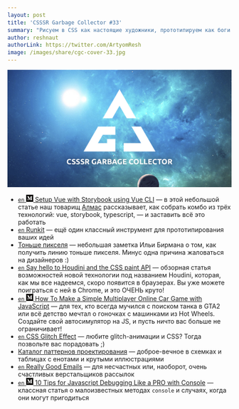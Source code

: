 ```yaml
---
layout: post
title: 'CSSSR Garbage Collector #33'
summary: "Рисуем в CSS как настоящие художники, прототипируем как боги и узнаём другие полезные вещи из наших чатов"
author: reshnaut
authorLink: https://twitter.com/ArtyomResh
image: /images/share/cgc-cover-33.jpg
---
```


[github]: /images/icons/github.png
[medium]: /images/icons/medium.png
[yt]: /images/icons/youtube.png

![CSSSR Garbage Collector](/images/share/cgc-cover-33.jpg)


- [`en` ![medium] Setup Vue with Storybook using Vue CLI](https://medium.com/@almeynman/setup-vue-with-storybook-using-vue-cli-3-0-typescript-example-1be64a7cc7ac)&nbsp;&mdash; в&nbsp;этой небольшой статье наш товарищ [Алмас](https://twitter.com/almeynman) рассказывает, как собрать комбо из&nbsp;трёх технологий: vue, storybook, typescript,&nbsp;&mdash; и&nbsp;заставить всё это работать
- [`en` Runkit](https://runkit.com/home)&nbsp;&mdash; ещё один классный инструмент для прототипирования ваших идей
- [Тоньше пикселя](https://ilyabirman.ru/meanwhile/all/thinner-than-a-pixel/)&nbsp;&mdash; небольшая заметка Ильи Бирмана о&nbsp;том, как получить линию тоньше пикселя. Минус одна причина жаловаться на&nbsp;дизайнеров :)
- [`en` Say hello to&nbsp;Houdini and the CSS paint API](https://codersblock.com/blog/say-hello-to-houdini-and-the-css-paint-api/)&nbsp;&mdash; обзорная статья возможностей новой технологии под названием Houdini, которая, как мы&nbsp;все надеемся, скоро появится в&nbsp;браузерах. Вы&nbsp;уже можете поиграться с&nbsp;ней в&nbsp;Chrome, и&nbsp;это ОЧЕНЬ круто!
- [`en` ![medium] How To&nbsp;Make a&nbsp;Simple Multiplayer Online Car Game with JavaScript](https://codeburst.io/how-to-make-a-simple-multiplayer-online-car-game-with-javascript-89d47908f995)&nbsp;&mdash; для тех, кто всегда мучился с&nbsp;поиском танка в&nbsp;GTA2 или всё детство мечтал о&nbsp;гоночках с&nbsp;машинками из&nbsp;Hot Wheels. Создайте свой автосимулятор на&nbsp;JS, и пусть ничто вас больше не ограничивает!
- [`en` CSS Glitch Effect](https://tympanus.net/codrops/2017/12/21/css-glitch-effect/)&nbsp;&mdash; любите glitch-анимации и&nbsp;CSS? Тогда позвольте вас порадовать ;)
- [Каталог паттернов проектирования](https://refactoring.guru/ru/design-patterns/catalog) — доброе-вечное в&nbsp;схемках и таблицах с&nbsp;енотами и&nbsp;крутыми иллюстрациями
- [`en` Really Good Emails](https://reallygoodemails.com/) — для несчастных или, наоборот, очень счастливых верстальщиков рассылок
- [`en` ![medium] 10&nbsp;Tips for Javascript Debugging Like a&nbsp;PRO with Console](https://medium.com/appsflyer/10-tips-for-javascript-debugging-like-a-pro-with-console-7140027eb5f6)&nbsp;&mdash; классная статья о&nbsp;малоизвестных методах `console` и&nbsp;случаях, когда они могут пригодиться
